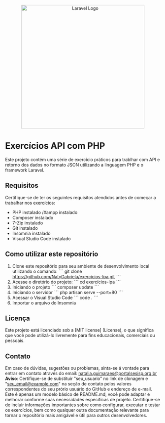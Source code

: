 <p align="center"><a href="https://laravel.com" target="_blank"><img src="https://raw.githubusercontent.com/laravel/art/master/logo-lockup/5%20SVG/2%20CMYK/1%20Full%20Color/laravel-logolockup-cmyk-red.svg" width="400" alt="Laravel Logo"></a></p>

# Exercícios API com PHP
Este projeto contém uma série de exercício práticos para trablhar com API e retorno dos dados no formato JSON utilizando a linguagem PHP e o framework Laravel.

## Requisitos 
Certifique-se de ter os seguintes requisitos atendidos antes de começar a trabalhar nos exercícios:
* PHP instalado /Xampp instalado
* Composer instalado
* 7-Zip instalado
* Git instalado
* Insomnia instalado
* Visual Studio Code instalado

## Como utilizar este repositório

1. Clone este repositório para seu ambiente de desenvolvimento local utilizando o comando: 
ˋˋˋ 
git clone https://github.com/NatyGabriela/exercicios-lpa.git
ˋˋˋ 
2. Acesse o diretório do projeto:
ˋˋˋ 
cd exercícios-lpa
ˋˋˋ 
3. Iniciando o projeto 
ˋˋˋ
composer update
ˋˋˋ
4. Iniciando o servidor
 ˋˋˋ
 php artisan serve --port=80
ˋˋˋ
 5. Acessar o Visual Studio Code
 ˋˋˋ
 code .
  ˋˋˋ
  6. Importar o arquivo do Insomnia
  
  ## Licença 
  Este projeto está licenciado sob a [MIT license] (License), o que significa que você pode utilizá-lo livremente para fins educacionais, comerciais ou pessoais.
  ## Contato 
  Em caso de dúvidas, sugestões ou problemas, sinta-se á vontade para entrar em contato através do email: natalia.guimaraes@portalsesisp.org.br
  **Aviso**: Certifique-se de substituir "seu_usuario" no link de clonagem e "seu_email@example.com" na seção de contato pelos valores correspondentes do seu prório usuário do GitHub e endereço de e-mail.
  Este é apenas um modelo básico de README.md, você pode adaptar e melhorar conforme suas necessidades especifícas de projeto. Certifique-se de incluir informações importantes sobre como configurar, executar e testar os exercícios, bem como qualquer outra documentação relevante para tornar o repositório mais amigável e útil para outros desenvolvedores.

